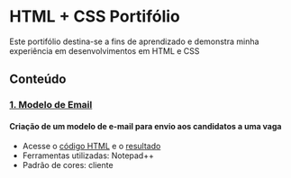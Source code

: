 # HTML + CSS Portifólio
Este portifólio destina-se a fins de aprendizado e demonstra minha experiência em desenvolvimentos em HTML e CSS

## Conteúdo
### [1. Modelo de Email](./Email)
#### Criação de um modelo de e-mail para envio aos candidatos a uma vaga
* Acesse o [código HTML](./Email/email_validacao_tecnica_pt.html) e o [resultado](./Email/html_css_email_validacao_tecnica_pt.png)
* Ferramentas utilizadas: Notepad++
* Padrão de cores: cliente 


